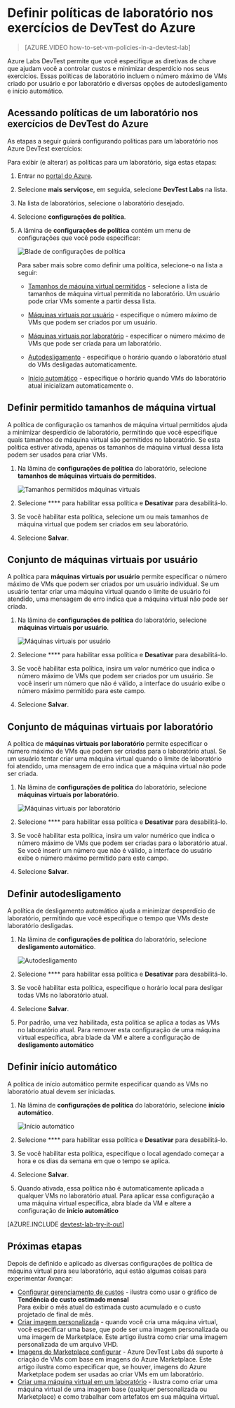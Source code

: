 <properties
    pageTitle="Definir políticas de laboratório nos exercícios do Azure DevTest | Microsoft Azure"
    description="Aprenda a definir políticas de laboratório como tamanhos de máquina virtual, VMs máximos por usuário e a automação de desligamento."
    services="devtest-lab,virtual-machines"
    documentationCenter="na"
    authors="tomarcher"
    manager="douge"
    editor=""/>

<tags
    ms.service="devtest-lab"
    ms.workload="na"
    ms.tgt_pltfrm="na"
    ms.devlang="na"
    ms.topic="article"
    ms.date="09/12/2016"
    ms.author="tarcher"/>

# <a name="define-lab-policies-in-azure-devtest-labs"></a>Definir políticas de laboratório nos exercícios de DevTest do Azure

> [AZURE.VIDEO how-to-set-vm-policies-in-a-devtest-lab]

Azure Labs DevTest permite que você especifique as diretivas de chave que ajudam você a controlar custos e minimizar desperdício nos seus exercícios. Essas políticas de laboratório incluem o número máximo de VMs criado por usuário e por laboratório e diversas opções de autodesligamento e início automático. 

## <a name="accessing-a-labs-policies-in-azure-devtest-labs"></a>Acessando políticas de um laboratório nos exercícios de DevTest do Azure

As etapas a seguir guiará configurando políticas para um laboratório nos Azure DevTest exercícios:

Para exibir (e alterar) as políticas para um laboratório, siga estas etapas:

1. Entrar no [portal do Azure](http://go.microsoft.com/fwlink/p/?LinkID=525040).

1. Selecione **mais serviços**e, em seguida, selecione **DevTest Labs** na lista.

1. Na lista de laboratórios, selecione o laboratório desejado.   

1. Selecione **configurações de política**.

1. A lâmina de **configurações de política** contém um menu de configurações que você pode especificar: 

    ![Blade de configurações de política](./media/devtest-lab-set-lab-policy/policies.png)

    Para saber mais sobre como definir uma política, selecione-o na lista a seguir:

    - [Tamanhos de máquina virtual permitidos](#set-allowed-virtual-machine-sizes) - selecione a lista de tamanhos de máquina virtual permitida no laboratório. Um usuário pode criar VMs somente a partir dessa lista.

    - [Máquinas virtuais por usuário](#set-virtual-machines-per-user) - especifique o número máximo de VMs que podem ser criados por um usuário. 

    - [Máquinas virtuais por laboratório](#set-virtual-machines-per-lab) - especificar o número máximo de VMs que pode ser criada para um laboratório. 

    - [Autodesligamento](#set-auto-shutdown) - especifique o horário quando o laboratório atual do VMs desligadas automaticamente.

    - [Início automático](#set-auto-start) - especifique o horário quando VMs do laboratório atual inicializam automaticamente o.

## <a name="set-allowed-virtual-machine-sizes"></a>Definir permitido tamanhos de máquina virtual

A política de configuração os tamanhos de máquina virtual permitidos ajuda a minimizar desperdício de laboratório, permitindo que você especifique quais tamanhos de máquina virtual são permitidos no laboratório. Se esta política estiver ativada, apenas os tamanhos de máquina virtual dessa lista podem ser usados para criar VMs.

1. Na lâmina de **configurações de política** do laboratório, selecione **tamanhos de máquinas virtuais do permitidos**.

    ![Tamanhos permitidos máquinas virtuais](./media/devtest-lab-set-lab-policy/allowed-vm-sizes.png)
 
1. Selecione **** para habilitar essa política e **Desativar** para desabilitá-lo.

1. Se você habilitar esta política, selecione um ou mais tamanhos de máquina virtual que podem ser criados em seu laboratório.

1. Selecione **Salvar**.

## <a name="set-virtual-machines-per-user"></a>Conjunto de máquinas virtuais por usuário

A política para **máquinas virtuais por usuário** permite especificar o número máximo de VMs que podem ser criados por um usuário individual. Se um usuário tentar criar uma máquina virtual quando o limite de usuário foi atendido, uma mensagem de erro indica que a máquina virtual não pode ser criada. 

1. Na lâmina de **configurações de política** do laboratório, selecione **máquinas virtuais por usuário**.

    ![Máquinas virtuais por usuário](./media/devtest-lab-set-lab-policy/max-vms-per-user.png)

1. Selecione **** para habilitar essa política e **Desativar** para desabilitá-lo.

1. Se você habilitar esta política, insira um valor numérico que indica o número máximo de VMs que podem ser criados por um usuário. Se você inserir um número que não é válido, a interface do usuário exibe o número máximo permitido para este campo.

1. Selecione **Salvar**.

## <a name="set-virtual-machines-per-lab"></a>Conjunto de máquinas virtuais por laboratório

A política de **máquinas virtuais por laboratório** permite especificar o número máximo de VMs que podem ser criadas para o laboratório atual. Se um usuário tentar criar uma máquina virtual quando o limite de laboratório foi atendido, uma mensagem de erro indica que a máquina virtual não pode ser criada. 

1. Na lâmina de **configurações de política** do laboratório, selecione **máquinas virtuais por laboratório**.

    ![Máquinas virtuais por laboratório](./media/devtest-lab-set-lab-policy/total-vms-allowed.png)

1. Selecione **** para habilitar essa política e **Desativar** para desabilitá-lo.

1. Se você habilitar esta política, insira um valor numérico que indica o número máximo de VMs que podem ser criadas para o laboratório atual. Se você inserir um número que não é válido, a interface do usuário exibe o número máximo permitido para este campo.

1. Selecione **Salvar**.

## <a name="set-auto-shutdown"></a>Definir autodesligamento

A política de desligamento automático ajuda a minimizar desperdício de laboratório, permitindo que você especifique o tempo que VMs deste laboratório desligadas.

1. Na lâmina de **configurações de política** do laboratório, selecione **desligamento automático**.

    ![Autodesligamento](./media/devtest-lab-set-lab-policy/auto-shutdown.png)

1. Selecione **** para habilitar essa política e **Desativar** para desabilitá-lo.

1. Se você habilitar esta política, especifique o horário local para desligar todas VMs no laboratório atual.

1. Selecione **Salvar**.

1. Por padrão, uma vez habilitada, esta política se aplica a todas as VMs no laboratório atual. Para remover esta configuração de uma máquina virtual específica, abra blade da VM e altere a configuração de **desligamento automático** 

## <a name="set-auto-start"></a>Definir início automático

A política de início automático permite especificar quando as VMs no laboratório atual devem ser iniciadas.  

1. Na lâmina de **configurações de política** do laboratório, selecione **início automático**.

    ![Início automático](./media/devtest-lab-set-lab-policy/auto-start.png)

1. Selecione **** para habilitar essa política e **Desativar** para desabilitá-lo.

1. Se você habilitar esta política, especifique o local agendado começar a hora e os dias da semana em que o tempo se aplica. 

1. Selecione **Salvar**.

1. Quando ativada, essa política não é automaticamente aplicada a qualquer VMs no laboratório atual. Para aplicar essa configuração a uma máquina virtual específica, abra blade da VM e altere a configuração de **início automático** 

[AZURE.INCLUDE [devtest-lab-try-it-out](../../includes/devtest-lab-try-it-out.md)]

## <a name="next-steps"></a>Próximas etapas

Depois de definido e aplicado as diversas configurações de política de máquina virtual para seu laboratório, aqui estão algumas coisas para experimentar Avançar:

- [Configurar gerenciamento de custos](./devtest-lab-configure-cost-management.md) - ilustra como usar o gráfico de **Tendência de custo estimado mensal**  
Para exibir o mês atual do estimada custo acumulado e o custo projetado de final de mês.
- [Criar imagem personalizada](./devtest-lab-create-template.md) - quando você cria uma máquina virtual, você especificar uma base, que pode ser uma imagem personalizada ou uma imagem de Marketplace. Este artigo ilustra como criar uma imagem personalizada de um arquivo VHD.
- [Imagens do Marketplace configurar](./devtest-lab-configure-marketplace-images.md) - Azure DevTest Labs dá suporte à criação de VMs com base em imagens do Azure Marketplace. Este artigo ilustra como especificar que, se houver, imagens do Azure Marketplace podem ser usadas ao criar VMs em um laboratório.
- [Criar uma máquina virtual em um laboratório](./devtest-lab-add-vm-with-artifacts.md) - ilustra como criar uma máquina virtual de uma imagem base (qualquer personalizada ou Marketplace) e como trabalhar com artefatos em sua máquina virtual.

